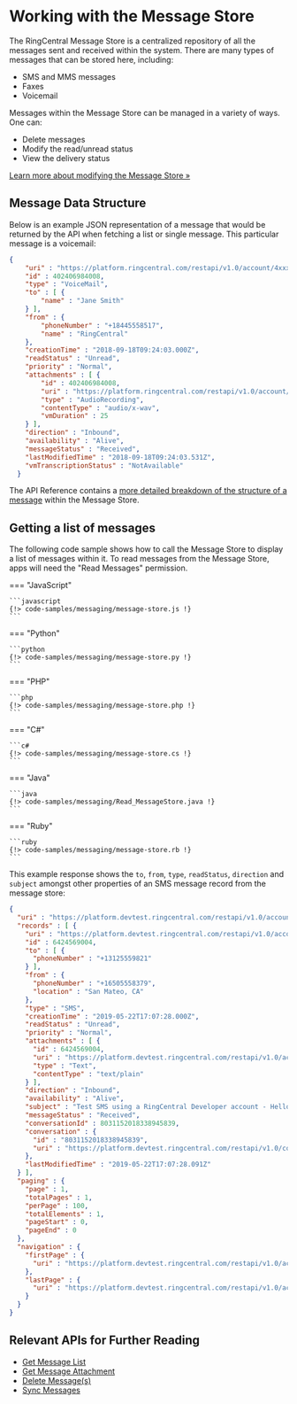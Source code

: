 # Working with the Message Store

The RingCentral Message Store is a centralized repository of all the messages sent and received within the system. There are many types of messages that can be stored here, including:

* SMS and MMS messages
* Faxes
* Voicemail

Messages within the Message Store can be managed in a variety of ways. One can:

* Delete messages
* Modify the read/unread status
* View the delivery status

[Learn more about modifying the Message Store &raquo;](../message-histories)

## Message Data Structure

Below is an example JSON representation of a message that would be returned by the API when fetching a list or single message. This particular message is a voicemail:

```json
{
    "uri" : "https://platform.ringcentral.com/restapi/v1.0/account/4xxx8/extension/4xxx8/message-store/4xxx8",
    "id" : 402406984008,
    "type" : "VoiceMail",
    "to" : [ {
        "name" : "Jane Smith"
    } ],
    "from" : {
        "phoneNumber" : "+18445558517",
        "name" : "RingCentral"
    },
    "creationTime" : "2018-09-18T09:24:03.000Z",
    "readStatus" : "Unread",
    "priority" : "Normal",
    "attachments" : [ {
        "id" : 402406984008,
        "uri" : "https://platform.ringcentral.com/restapi/v1.0/account/4xxx8/extension/4xxx8/message-store/4xxx8/content/4xxx8",
        "type" : "AudioRecording",
        "contentType" : "audio/x-wav",
        "vmDuration" : 25
    } ],
    "direction" : "Inbound",
    "availability" : "Alive",
    "messageStatus" : "Received",
    "lastModifiedTime" : "2018-09-18T09:24:03.531Z",
    "vmTranscriptionStatus" : "NotAvailable"
  }
```

The API Reference contains a [more detailed breakdown of the structure of a message](https://developers.ringcentral.com/api-reference#SMS-and-MMS-listMessages) within the Message Store.

## Getting a list of messages

The following code sample shows how to call the Message Store to display a list of messages within it. To read messages from the Message Store, apps will need the "Read Messages" permission.

=== "JavaScript"

    ```javascript
    {!> code-samples/messaging/message-store.js !}
    ```

=== "Python"

    ```python
    {!> code-samples/messaging/message-store.py !}
    ```
    
=== "PHP"

    ```php
    {!> code-samples/messaging/message-store.php !}
    ```

=== "C#"

    ```c#
    {!> code-samples/messaging/message-store.cs !}
    ```

=== "Java"

    ```java
    {!> code-samples/messaging/Read_MessageStore.java !}
    ```

=== "Ruby"

    ```ruby
    {!> code-samples/messaging/message-store.rb !}
    ```    

This example response shows the `to`, `from`, `type`, `readStatus`, `direction` and `subject` amongst other properties of an SMS message record from the message store:

```json hl_lines="6 7 8 9 10 11 12 13 15 23 25"
{
  "uri" : "https://platform.devtest.ringcentral.com/restapi/v1.0/account/178009004/extension/178009004/message-store?messageType=SMS&availability=Alive&dateFrom=2019-05-21T17:54:00.000Z&page=1&perPage=100",
  "records" : [ {
    "uri" : "https://platform.devtest.ringcentral.com/restapi/v1.0/account/178009004/extension/178009004/message-store/6424569004",
    "id" : 6424569004,
    "to" : [ {
      "phoneNumber" : "+13125559821"
    } ],
    "from" : {
      "phoneNumber" : "+16505558379",
      "location" : "San Mateo, CA"
    },
    "type" : "SMS",
    "creationTime" : "2019-05-22T17:07:28.000Z",
    "readStatus" : "Unread",
    "priority" : "Normal",
    "attachments" : [ {
      "id" : 6424569004,
      "uri" : "https://platform.devtest.ringcentral.com/restapi/v1.0/account/178009004/extension/178009004/message-store/6424569004/content/6424569004",
      "type" : "Text",
      "contentType" : "text/plain"
    } ],
    "direction" : "Inbound",
    "availability" : "Alive",
    "subject" : "Test SMS using a RingCentral Developer account - Hello World",
    "messageStatus" : "Received",
    "conversationId" : 8031152018338945839,
    "conversation" : {
      "id" : "8031152018338945839",
      "uri" : "https://platform.devtest.ringcentral.com/restapi/v1.0/conversation/8031152018338945839"
    },
    "lastModifiedTime" : "2019-05-22T17:07:28.091Z"
  } ],
  "paging" : {
    "page" : 1,
    "totalPages" : 1,
    "perPage" : 100,
    "totalElements" : 1,
    "pageStart" : 0,
    "pageEnd" : 0
  },
  "navigation" : {
    "firstPage" : {
      "uri" : "https://platform.devtest.ringcentral.com/restapi/v1.0/account/178009004/extension/178009004/message-store?readStatus=Unread&availability=Alive&dateFrom=2019-05-21T17:54:00.000Z&page=1&perPage=100"
    },
    "lastPage" : {
      "uri" : "https://platform.devtest.ringcentral.com/restapi/v1.0/account/178009004/extension/178009004/message-store?readStatus=Unread&availability=Alive&dateFrom=2019-05-21T17:54:00.000Z&page=1&perPage=100"
    }
  }
}
```

## Relevant APIs for Further Reading

* [Get Message List](https://developers.ringcentral.com/api-reference/Message-Store/listMessages)
* [Get Message Attachment](https://developers.ringcentral.com/api-reference/Message-Store/readMessageContent)
* [Delete Message(s)](https://developers.ringcentral.com/api-reference/Message-Store/deleteMessage)
* [Sync Messages](https://developers.ringcentral.com/api-reference/Message-Store/syncMessages)
